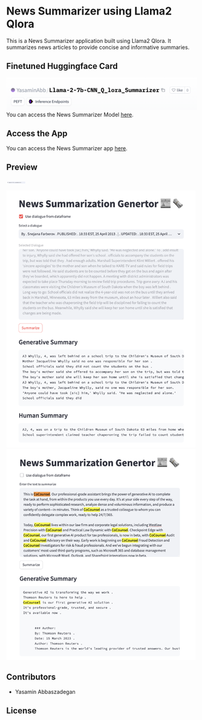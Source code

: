 # News Summarizer using Llama2 Qlora

This is a News Summarizer application built using Llama2 Qlora. It summarizes news articles to provide concise and informative summaries.

## Finetuned Huggingface Card

![App Preview](images/huggingface_card.png)
You can access the News Summarizer Model [here](https://huggingface.co/YasaminAbb/Llama-2-7b-CNN_Q_lora_Summarizer/tree/main).

## Access the App

You can access the News Summarizer app [here](https://newssummarizer.azurewebsites.net/).

## Preview

<img src="images/url_address.png" width="50" />
<p float="left">
  <img src="images/news_app_snap1.png" width="500" />
  <img src="images/news_app_snap2.png" width="500" /> 
</p>

## Contributors

- Yasamin Abbaszadegan

## License


